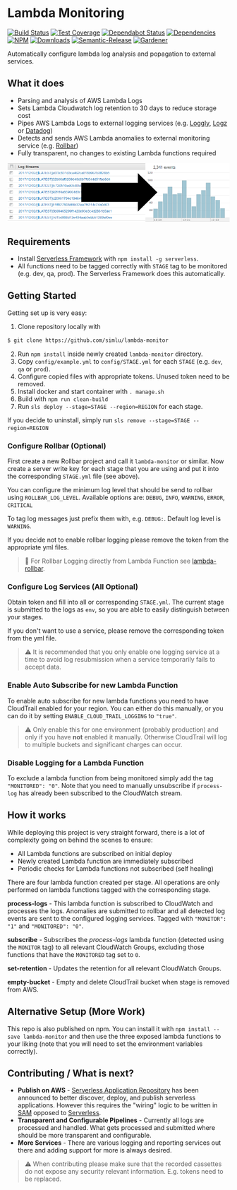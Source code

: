 # Lambda Monitoring

[![Build Status](https://img.shields.io/travis/simlu/lambda-monitor/master.svg)](https://travis-ci.org/simlu/lambda-monitor)
[![Test Coverage](https://img.shields.io/coveralls/simlu/lambda-monitor/master.svg)](https://coveralls.io/github/simlu/lambda-monitor?branch=master)
[![Dependabot Status](https://api.dependabot.com/badges/status?host=github&repo=simlu/lambda-monitor)](https://dependabot.com)
[![Dependencies](https://david-dm.org/simlu/lambda-monitor/status.svg)](https://david-dm.org/simlu/lambda-monitor)
[![NPM](https://img.shields.io/npm/v/lambda-monitor.svg)](https://www.npmjs.com/package/lambda-monitor)
[![Downloads](https://img.shields.io/npm/dt/lambda-monitor.svg)](https://www.npmjs.com/package/lambda-monitor)
[![Semantic-Release](https://github.com/blackflux/js-gardener/blob/master/assets/icons/semver.svg)](https://github.com/semantic-release/semantic-release)
[![Gardener](https://github.com/blackflux/js-gardener/blob/master/assets/badge.svg)](https://github.com/blackflux/js-gardener)

Automatically configure lambda log analysis and popagation to external services.

## What it does

- Parsing and analysis of AWS Lambda Logs
- Sets Lambda Cloudwatch log retention to 30 days to reduce storage cost
- Pipes AWS Lambda Logs to external logging services (e.g. [Loggly](https://loggly.com), [Logz](https://logz.io) or [Datadog](https://www.datadoghq.com))
- Detects and sends AWS Lambda anomalies to external monitoring service (e.g. [Rollbar](https://rollbar.com))
- Fully transparent, no changes to existing Lambda functions required

![Cloudwatch To Loggly](/docs/assets/cloudwatch_to_loggly.png)

## Requirements

- Install [Serverless Framework](https://serverless.com/) with `npm install -g serverless`.
- All functions need to be tagged correctly with `STAGE` tag to be monitored (e.g. dev, qa, prod). The Serverless Framework does this automatically.

## Getting Started

Getting set up is very easy:
1) Clone repository locally with
```bash
$ git clone https://github.com/simlu/lambda-monitor
```
2) Run `npm install` inside newly created `lambda-monitor` directory.
3) Copy `config/example.yml` to `config/STAGE.yml` for each `STAGE` (e.g. `dev`, `qa` or `prod`).
4) Configure copied files with appropriate tokens. Unused token need to be removed.
5) Install docker and start container with `. manage.sh`
6) Build with `npm run clean-build`
7) Run `sls deploy --stage=STAGE --region=REGION` for each stage.

If you decide to uninstall, simply run `sls remove --stage=STAGE --region=REGION`

### Configure Rollbar (Optional)

First create a new Rollbar project and call it `lambda-monitor` or similar. Now create a server write key for each stage that you are using and put it into the corresponding `STAGE.yml` file (see above).

You can configure the minimum log level that should be send to rollbar using `ROLLBAR_LOG_LEVEL`. Available options are:
`DEBUG`, `INFO`, `WARNING`, `ERROR`, `CRITICAL`

To tag log messages just prefix them with, e.g. `DEBUG:`. Default log level is `WARNING`.

If you decide not to enable rollbar logging please remove the token from the appropriate yml files.

> :link: For Rollbar Logging directly from Lambda Function see [lambda-rollbar](https://github.com/simlu/lambda-rollbar).

### Configure Log Services (All Optional)

Obtain token and fill into all or corresponding `STAGE.yml`. The current stage is submitted to the logs as `env`, so you are able to easily distinguish between your stages.

If you don't want to use a service, please remove the corresponding token from the yml file.

> :warning: It is recommended that you only enable one logging service at a time to avoid log resubmission when a service temporarily fails to accept data.

### Enable Auto Subscribe for new Lambda Function

To enable auto subscribe for new lambda functions you need to have CloudTrail enabled for your region.
You can either do this manually, or you can do it by setting `ENABLE_CLOUD_TRAIL_LOGGING` to `"true"`.

> :warning: Only enable this for one environment (probably production) and only if you have **not** enabled it manually. 
Otherwise CloudTrail will log to multiple buckets and significant charges can occur.

### Disable Logging for a Lambda Function

To exclude a lambda function from being monitored simply add the tag `"MONITORED": "0"`. Note that you need to manually unsubscribe if `process-log` has already been subscribed to the CloudWatch stream.

## How it works

While deploying this project is very straight forward, there is a lot of complexity going on behind the scenes to ensure:

- All Lambda functions are subscribed on initial deploy
- Newly created Lambda function are immediately subscribed
- Periodic checks for Lambda functions not subscribed (self healing)

There are four lambda function created per stage. All operations are only performed on lambda functions tagged with the corresponding stage.

**process-logs** - This lambda function is subscribed to CloudWatch and processes the logs. Anomalies are submitted to rollbar and all detected log events are sent to the configured logging services. Tagged with `"MONITOR": "1"` and `"MONITORED": "0"`.

**subscribe** - Subscribes the *process-logs* lambda function (detected using the `MONITOR` tag) to all relevant CloudWatch Groups, excluding those functions that have the `MONITORED` tag set to `0`. 

**set-retention** - Updates the retention for all relevant CloudWatch Groups.

**empty-bucket** - Empty and delete CloudTrail bucket when stage is removed from AWS.

## Alternative Setup (More Work)

This repo is also published on npm. You can install it with `npm install --save lambda-monitor` and then use the three exposed lambda functions to your liking (note that you will need to set the environment variables correctly).

## Contributing / What is next?

- **Publish on AWS** - [Serverless Application Repository](https://aws.amazon.com/serverless/serverlessrepo/) has been announced to better discover, deploy, and publish serverless applications. However this requires the "wiring" logic to be written in [SAM](https://github.com/awslabs/serverless-application-model) opposed to [Serverless](https://github.com/serverless/serverless). 
- **Transparent and Configurable Pipelines** - Currently all logs are processed and handled. What gets processed and submitted where should be more transparent and configurable.
- **More Services** - There are various logging and reporting services out there and adding support for more is always desired.

> :warning: When contributing please make sure that the recorded cassettes do not expose any security relevant information. E.g. tokens need to be replaced.
